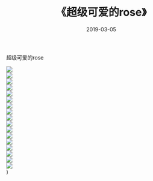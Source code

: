 ﻿---
layout: post
title:  《超级可爱的rose》
date:   2019-03-05
img: http://img.660000.xyz/Sharelink/唯美/2019/超级可爱的rose/000.jpg
categories: [美女, 清纯, 唯美]
---

超级可爱的rose

  ![](http://img.660000.xyz/Sharelink/唯美/2019/超级可爱的rose/001.jpg) <br> ![](http://img.660000.xyz/Sharelink/唯美/2019/超级可爱的rose/002.jpg) <br> ![](http://img.660000.xyz/Sharelink/唯美/2019/超级可爱的rose/003.jpg) <br> ![](http://img.660000.xyz/Sharelink/唯美/2019/超级可爱的rose/004.jpg) <br> ![](http://img.660000.xyz/Sharelink/唯美/2019/超级可爱的rose/005.jpg) <br> ![](http://img.660000.xyz/Sharelink/唯美/2019/超级可爱的rose/006.jpg) <br> ![](http://img.660000.xyz/Sharelink/唯美/2019/超级可爱的rose/007.jpg) <br> ![](http://img.660000.xyz/Sharelink/唯美/2019/超级可爱的rose/008.jpg) <br> ![](http://img.660000.xyz/Sharelink/唯美/2019/超级可爱的rose/009.jpg) <br> ![](http://img.660000.xyz/Sharelink/唯美/2019/超级可爱的rose/010.jpg) <br> ![](http://img.660000.xyz/Sharelink/唯美/2019/超级可爱的rose/011.jpg) <br> ![](http://img.660000.xyz/Sharelink/唯美/2019/超级可爱的rose/012.jpg) <br> ![](http://img.660000.xyz/Sharelink/唯美/2019/超级可爱的rose/013.jpg) <br> ![](http://img.660000.xyz/Sharelink/唯美/2019/超级可爱的rose/014.jpg) <br> ![](http://img.660000.xyz/Sharelink/唯美/2019/超级可爱的rose/015.jpg) <br> ![](http://img.660000.xyz/Sharelink/唯美/2019/超级可爱的rose/016.jpg) <br> ![](http://img.660000.xyz/Sharelink/唯美/2019/超级可爱的rose/017.jpg) <br>) <br>